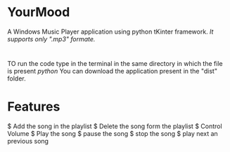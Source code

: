 # YourMood
A Windows Music Player application using python tKinter framework.
*It supports only ".mp3" formate.*
#
TO run the code type in  the terminal in the same directory in which the file is present *python <filename>*
You can download the application present in the "dist" folder.
# Features
  $ Add the song in the playlist
  $ Delete the song form the playlist
  $ Control Volume
  $ Play the song
  $ pause the song
  $ stop the song
  $ play next an previous song
